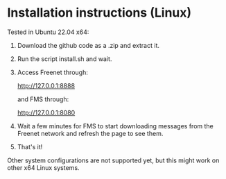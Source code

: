 # Installation instructions (Linux)

Tested in Ubuntu 22.04 x64:

1. Download the github code as a .zip and extract it.

2. Run the script install.sh and wait.

3. Access Freenet through:
  
   http://127.0.0.1:8888

   and FMS through:

   http://127.0.0.1:8080

4. Wait a few minutes for FMS to start downloading messages from the Freenet network and refresh the page to see them.

5. That's it!

Other system configurations are not supported yet, but this might work on other x64 Linux systems.
